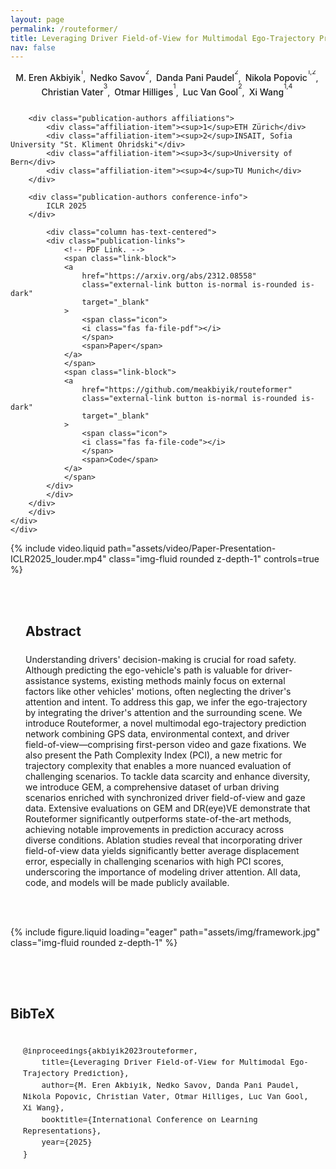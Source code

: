 ```yaml
---
layout: page
permalink: /routeformer/
title: Leveraging Driver Field-of-View for Multimodal Ego-Trajectory Prediction
nav: false
---
```


<style>
  .publication-authors {
    margin-bottom: 1.5rem;
    text-align: center;
    line-height: 1.6;
  }
  
  .author-block {
    display: inline-block;
    margin-right: 0.2rem;
  }
  
  .author-block a {
    font-weight: 500;
    text-decoration: none;
  }
  
  .author-block a:hover {
    text-decoration: underline;
  }
  
  .affiliations {
    margin-top: 0.75rem;
    font-size: 0.9em;
  }
  
  .affiliation-item {
    display: inline-block;
    margin: 0 1rem;
  }
  
  sup {
    font-size: 75%;
    position: relative;
    top: -0.5em;
  }
  
  .conference-info {
    margin-top: 1rem;
    font-weight: bold;
    font-size: 1.1em;
  }

/* Button styles using theme variables */
.publication-links {
  margin-top: 0.8rem;
  margin-bottom: 2rem;
  display: flex;
  justify-content: center;
  flex-wrap: wrap;
  gap: 0.5rem;
}

.link-block {
  display: inline-block;
  margin: 0 0.25rem;
}

.button {
  padding: 0.5rem 1rem;
  border-radius: 4px;
  font-weight: 500;
  display: inline-flex;
  align-items: center;
  transition: all 0.2s ease;
}

.button.is-dark {
  border: 0.5rem var(--global-text-color);
  color: var(--global-bg-color);
}

.button.is-dark:hover {
  background-color: var(--global-theme-color);
  color: var(--global-hover-text-color);
  transform: translateY(-2px);
  box-shadow: 0 2px 5px var(--global-divider-color);
}

.button .icon {
  margin-right: 0.5rem;
}

/* BibTeX styles using theme variables */
#BibTeX {
  margin-top: 2rem;
  padding: 2rem 0;
  border-top: 1px solid var(--global-divider-color);
}

#BibTeX .title {
  color: var(--global-text-color);
}

#BibTeX pre {
  background-color: var(--global-code-bg-color);
  border-radius: 6px;
  padding: 1.25rem;
  overflow-x: auto;
  font-family: 'Courier New', monospace;
  border: 1px solid var(--global-divider-color);
  font-size: 0.9rem;
  line-height: 1.5;
  margin-top: 1rem;
  color: var(--global-text-color);
}

#BibTeX code {
  white-space: pre-wrap;
  color: var(--global-text-color);
}

/* Fix for section layout */
.section {
  padding: 3rem 1.5rem;
  background-color: var(--global-bg-color);
  color: var(--global-text-color);
}

.is-max-desktop {
  max-width: 960px;
  margin: 0 auto;
}

/* Add some spacing to h2 titles */
.title.is-3 {
  margin-bottom: 1.5rem;
  color: var(--global-text-color);
}

/* Style for content */
.content {
  color: var(--global-text-color);
}

.content h2 {
  color: var(--global-text-color);
}

/* Ensure links follow the theme colors */
a {
  color: var(--global-theme-color);
  transition: color 0.2s ease;
}

a:hover {
  color: var(--global-hover-color);
  text-decoration: underline;
}
</style>

<section class="hero">
    <div class="hero-body">
    <div class="is-max-desktop">
        <div class="columns is-centered">
        <div class="column has-text-centered">
        <div class="publication-authors">
            <span class="author-block">
                <a>M. Eren Akbiyik</a><sup>1</sup>,</span>
            <span class="author-block">
                <a>Nedko Savov</a><sup>2</sup>,</span>
            <span class="author-block">
                <a>Danda Pani Paudel</a><sup>2</sup>,</span>
            <span class="author-block">
                <a>Nikola Popovic</a><sup>1,2</sup>,</span> <br/>
            <span class="author-block">
                <a>Christian Vater</a><sup>3</sup>,</span>
            <span class="author-block">
                <a>Otmar Hilliges</a><sup>1</sup>,</span>
            <span class="author-block">
                <a>Luc Van Gool</a><sup>2</sup>,</span>
            <span class="author-block">
                <a>Xi Wang</a><sup>1,4</sup>
            </span>
        </div>

        <div class="publication-authors affiliations">
            <div class="affiliation-item"><sup>1</sup>ETH Zürich</div>
            <div class="affiliation-item"><sup>2</sup>INSAIT, Sofia University "St. Kliment Ohridski"</div>
            <div class="affiliation-item"><sup>3</sup>University of Bern</div>
            <div class="affiliation-item"><sup>4</sup>TU Munich</div>
        </div>

        <div class="publication-authors conference-info">
            ICLR 2025
        </div>

            <div class="column has-text-centered">
            <div class="publication-links">
                <!-- PDF Link. -->
                <span class="link-block">
                <a
                    href="https://arxiv.org/abs/2312.08558"
                    class="external-link button is-normal is-rounded is-dark"
                    target="_blank"
                >
                    <span class="icon">
                    <i class="fas fa-file-pdf"></i>
                    </span>
                    <span>Paper</span>
                </a>
                </span>
                <span class="link-block">
                <a
                    href="https://github.com/meakbiyik/routeformer"
                    class="external-link button is-normal is-rounded is-dark"
                    target="_blank"
                >
                    <span class="icon">
                    <i class="fas fa-file-code"></i>
                    </span>
                    <span>Code</span>
                </a>
                </span>
            </div>
            </div>
        </div>
        </div>
    </div>
    </div>

</section>

<div class="columns is-centered has-text-centered">
  {% include video.liquid path="assets/video/Paper-Presentation-ICLR2025_louder.mp4" class="img-fluid rounded z-depth-1" controls=true %}
</div>

<section class="section">
    <div class="is-max-desktop">
    <!-- Abstract. -->
    <div class="columns is-centered has-text-centered">
        <div class="column is-four-fifths">
        <h2 class="title is-3">Abstract</h2>
        <div class="content has-text-justified">
            <p>
            Understanding drivers' decision-making is crucial for road safety. Although predicting the ego-vehicle's path is valuable for driver-assistance systems, existing methods mainly focus on external factors like other vehicles' motions, often neglecting the driver's attention and intent. To address this gap, we infer the ego-trajectory by integrating the driver's attention and the surrounding scene. We introduce Routeformer, a novel multimodal ego-trajectory prediction network combining GPS data, environmental context, and driver field-of-view—comprising first-person video and gaze fixations. We also present the Path Complexity Index (PCI), a new metric for trajectory complexity that enables a more nuanced evaluation of challenging scenarios. To tackle data scarcity and enhance diversity, we introduce GEM, a comprehensive dataset of urban driving scenarios enriched with synchronized driver field-of-view and gaze data. Extensive evaluations on GEM and DR(eye)VE demonstrate that Routeformer significantly outperforms state-of-the-art methods, achieving notable improvements in prediction accuracy across diverse conditions. Ablation studies reveal that incorporating driver field-of-view data yields significantly better average displacement error, especially in challenging scenarios with high PCI scores, underscoring the importance of modeling driver attention. All data, code, and models will be made publicly available.
            </p>
        </div>
        </div>
    </div>
    </div>
</section>

<div class="columns is-centered has-text-centered">
    <div class="column is-four-fifths">
    <div class="diagram">
        {% include figure.liquid loading="eager" path="assets/img/framework.jpg" class="img-fluid rounded z-depth-1" %}
    </div>
    </div>
</div>

<section class="section" id="BibTeX">
    <div class="is-max-desktop content">
    <h2 class="title">BibTeX</h2>
    <pre><code>@inproceedings{akbiyik2023routeformer,
    title={Leveraging Driver Field-of-View for Multimodal Ego-Trajectory Prediction},
    author={M. Eren Akbiyik, Nedko Savov, Danda Pani Paudel, Nikola Popovic, Christian Vater, Otmar Hilliges, Luc Van Gool, Xi Wang},
    booktitle={International Conference on Learning Representations},
    year={2025}
}</code></pre>
    </div>
</section>
